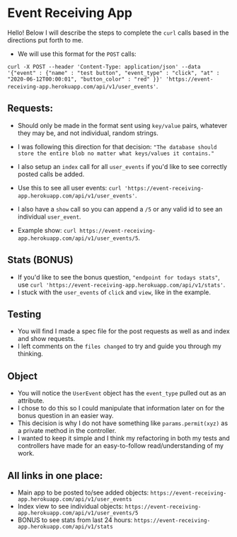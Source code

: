# Event Receiving App

Hello! Below I will describe the steps to complete the `curl` calls based in the directions put forth to me. 
- We will use this format for the `POST` calls: 

`curl -X POST --header 'Content-Type: application/json' --data '{"event" : {"name" : "test button", "event_type" : "click", "at" : "2020-06-12T00:00:01", "button_color" : "red" }}' 'https://event-receiving-app.herokuapp.com/api/v1/user_events'`.

## Requests:
- Should only be made in the format sent using `key/value` pairs, whatever they may be, and not individual, random strings. 
- I was following this direction for that decision: `"The database should store the entire blob no matter what keys/values it contains."`

- I also setup an `index` call for all `user_events` if you'd like to see correctly posted calls be added. 
- Use this to see all user events: `curl 'https://event-receiving-app.herokuapp.com/api/v1/user_events'`.

- I also have a `show` call so you can append a `/5` or any valid id to see an individual `user_event`. 
- Example show: `curl https://event-receiving-app.herokuapp.com/api/v1/user_events/5`.

## Stats (BONUS)
- If you'd like to see the bonus question, `"endpoint for todays stats"`, use `curl 'https://event-receiving-app.herokuapp.com/api/v1/stats'`.
- I stuck with the `user_events` of `click` and `view`, like in the example. 

## Testing
- You will find I made a spec file for the post requests as well as and index and show requests. 
- I left comments on the `files changed` to try and guide you through my thinking.

## Object
- You will notice the `UserEvent` object has the `event_type` pulled out as an attribute. 
- I chose to do this so I could manipulate that information later on for the bonus question in an easier way.
- This decision is why I do not have something like `params.permit(xyz)` as a private method in the controller.
- I wanted to keep it simple and I think my refactoring in both my tests and controllers have made for an easy-to-follow read/understanding of my work.

## All links in one place:
- Main app to be posted to/see added objects: `https://event-receiving-app.herokuapp.com/api/v1/user_events`
- Index view to see individual objects: `https://event-receiving-app.herokuapp.com/api/v1/user_events/5`
- BONUS to see stats from last 24 hours: `https://event-receiving-app.herokuapp.com/api/v1/stats`
